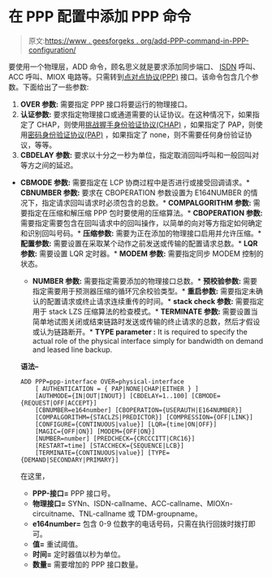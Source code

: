 # 在 PPP 配置中添加 PPP 命令

> 原文:[https://www . geesforgeks . org/add-PPP-command-in-PPP-configuration/](https://www.geeksforgeeks.org/add-ppp-command-in-ppp-configuration/)

要使用一个物理层，ADD 命令，顾名思义就是要求添加同步端口、 [ISDN](https://www.geeksforgeeks.org/integrated-services-digital-network-isdn/) 呼叫、ACC 呼叫、MIOX 电路等。只需转到[点对点协议(PPP)](https://www.geeksforgeeks.org/ppp-full-form/) 接口。该命令包含几个参数。下面给出了一些参数:

1.  **OVER 参数:**
    需要指定 PPP 接口将要运行的物理接口。
2.  **认证参数:**
    要求指定物理接口或通道需要的认证协议。在这种情况下，如果指定了 CHAP，则使用[挑战握手身份验证协议(CHAP)](https://www.geeksforgeeks.org/challenge-handshake-authentication-protocol-chap/) ，如果指定了 PAP，则使用[密码身份验证协议(PAP)](https://www.geeksforgeeks.org/password-authentication-protocol-pap/) ，如果指定了 none，则不需要任何身份验证协议，等等。
3.  **CBDELAY 参数:**
    要求以十分之一秒为单位，指定取消回叫呼叫和一般回叫对等方之间的延迟。

*   **CBMODE 参数:**
    需要指定在 LCP 协商过程中是否进行或接受回调请求。*   **CBNUMBER 参数:**
    要求在 CBOPERATION 参数设置为 E164NUMBER 的情况下，指定请求回叫请求时必须包含的总数。*   **COMPALGORITHM 参数:**
    需要指定在压缩和解压缩 PPP 包时要使用的压缩算法。*   **CBOPERATION 参数:**
    需要指定需要包含在回叫请求中的回叫操作，以简单的向对等方指定如何确定和识别回叫号码。*   **压缩参数:**
    需要为正在添加的物理接口启用并允许压缩。*   **配置参数:**
    需要设置在采取某个动作之前发送或传输的配置请求总数。*   **LQR 参数:**
    需要设置 LQR 定时器。*   **MODEM 参数:**
    需要指定同步 MODEM 控制的状态。

    *   **NUMBER 参数:**
    需要指定需要添加的物理接口总数。*   **预校验参数:**
    需要指定需要用于预测器压缩的循环冗余校验类型。*   **重启参数:**
    需要指定未确认的配置请求或终止请求连续重传的时间。*   **stack check 参数:**
    需要指定用于 stack LZS 压缩算法的检查模式。*   **TERMINATE 参数:**
    需要设置当简单地试图关闭或结束链路时发送或传输的终止请求的总数，然后才假设或认为链路断开。*   **TYPE parameter :**
    It is required to specify the actual role of the physical interface simply for bandwidth on demand and leased line backup.

    **语法–**

    ```
    ADD PPP=ppp-interface OVER=physical-interface
        [ AUTHENTICATION = { PAP|NONE|CHAP|EITHER } ] 
        [AUTHMODE={IN|OUT|INOUT}] [CBDELAY=1..100] [CBMODE={REQUEST|OFF|ACCEPT}] 
        [CBNUMBER=e164number] [CBOPERATION={USERAUTH|E164NUMBER}] 
        [COMPALGORITHM={STACLZS|PREDICTOR}] [COMPRESSION={OFF|LINK}]
        [CONFIGURE={CONTINUOUS|value}] [LQR={time|ON|OFF}] 
        [MAGIC={OFF|ON}] [MODEM={OFF|ON}]
        [NUMBER=number] [PREDCHECK={CRCCCITT|CRC16}]
        [RESTART=time] [STACCHECK={SEQUENCE|LCB}] 
        [TERMINATE={CONTINUOUS|value}] [TYPE={DEMAND|SECONDARY|PRIMARY}]

    ```

    在这里，

    *   **PPP-接口=**
        PPP 接口号。
    *   **物理接口=**
        SYNn、ISDN-callname、ACC-callname、MIOXn-circuitname、TNL-callname 或 TDM-groupname。
    *   **e164number=**
        包含 0-9 位数字的电话号码，只需在执行回拨时拨打即可。
    *   **值=**
        重试阈值。
    *   **时间=**
        定时器值以秒为单位。
    *   **数量=**
        需要增加的 PPP 接口数量。